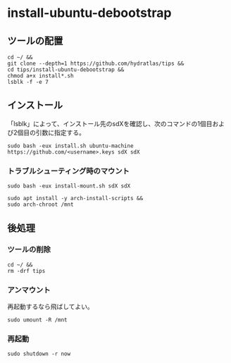 # install-ubuntu-debootstrap
## ツールの配置
```
cd ~/ &&
git clone --depth=1 https://github.com/hydratlas/tips &&
cd tips/install-ubuntu-debootstrap &&
chmod a+x install*.sh
lsblk -f -e 7

```

## インストール
「lsblk」によって、インストール先のsdXを確認し、次のコマンドの1個目および2個目の引数に指定する。
```
sudo bash -eux install.sh ubuntu-machine https://github.com/<username>.keys sdX sdX
```

### トラブルシューティング時のマウント
```
sudo bash -eux install-mount.sh sdX sdX

sudo apt install -y arch-install-scripts &&
sudo arch-chroot /mnt
```

## 後処理
### ツールの削除
```
cd ~/ &&
rm -drf tips
```

### アンマウント
再起動するなら飛ばしてよい。
```
sudo umount -R /mnt
```

### 再起動
```
sudo shutdown -r now
```
